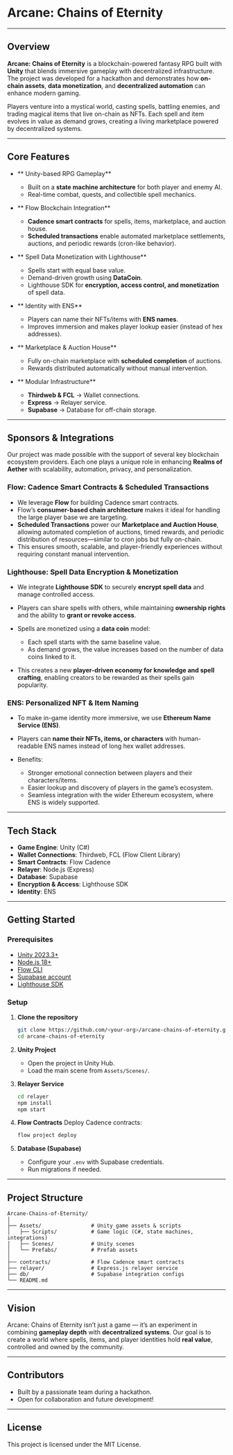 
# Arcane: Chains of Eternity

---

## Overview

**Arcane: Chains of Eternity** is a blockchain-powered fantasy RPG built with **Unity** that blends immersive gameplay with decentralized infrastructure.  
The project was developed for a hackathon and demonstrates how **on-chain assets**, **data monetization**, and **decentralized automation** can enhance modern gaming.

Players venture into a mystical world, casting spells, battling enemies, and trading magical items that live on-chain as NFTs. Each spell and item evolves in value as demand grows, creating a living marketplace powered by decentralized systems.

---

## Core Features

- ** Unity-based RPG Gameplay**  
  - Built on a **state machine architecture** for both player and enemy AI.
  - Real-time combat, quests, and collectible spell mechanics.

- ** Flow Blockchain Integration**  
  - **Cadence smart contracts** for spells, items, marketplace, and auction house.  
  - **Scheduled transactions** enable automated marketplace settlements, auctions, and periodic rewards (cron-like behavior).

- ** Spell Data Monetization with Lighthouse**  
  - Spells start with equal base value.  
  - Demand-driven growth using **DataCoin**.  
  - Lighthouse SDK for **encryption, access control, and monetization** of spell data.

- ** Identity with ENS**  
  - Players can name their NFTs/items with **ENS names**.  
  - Improves immersion and makes player lookup easier (instead of hex addresses).

- ** Marketplace & Auction House**  
  - Fully on-chain marketplace with **scheduled completion** of auctions.  
  - Rewards distributed automatically without manual intervention.

- ** Modular Infrastructure**  
  - **Thirdweb & FCL** → Wallet connections.  
  - **Express** → Relayer service.  
  - **Supabase** → Database for off-chain storage.  

---

## Sponsors & Integrations

Our project was made possible with the support of several key blockchain ecosystem providers. Each one plays a unique role in enhancing **Realms of Aether** with scalability, automation, privacy, and personalization.

### Flow: Cadence Smart Contracts & Scheduled Transactions

* We leverage **Flow** for building Cadence smart contracts.
* Flow’s **consumer-based chain architecture** makes it ideal for handling the large player base we are targeting.
* **Scheduled Transactions** power our **Marketplace and Auction House**, allowing automated completion of auctions, timed rewards, and periodic distribution of resources—similar to cron jobs but fully on-chain.
* This ensures smooth, scalable, and player-friendly experiences without requiring constant manual intervention.

### Lighthouse: Spell Data Encryption & Monetization

* We integrate **Lighthouse SDK** to securely **encrypt spell data** and manage controlled access.
* Players can share spells with others, while maintaining **ownership rights** and the ability to **grant or revoke access**.
* Spells are monetized using a **data coin** model:

  * Each spell starts with the same baseline value.
  * As demand grows, the value increases based on the number of data coins linked to it.
* This creates a new **player-driven economy for knowledge and spell crafting**, enabling creators to be rewarded as their spells gain popularity.

### ENS: Personalized NFT & Item Naming

* To make in-game identity more immersive, we use **Ethereum Name Service (ENS)**.
* Players can **name their NFTs, items, or characters** with human-readable ENS names instead of long hex wallet addresses.
* Benefits:

  * Stronger emotional connection between players and their characters/items.
  * Easier lookup and discovery of players in the game’s ecosystem.
  * Seamless integration with the wider Ethereum ecosystem, where ENS is widely supported.

---
## Tech Stack

- **Game Engine**: Unity (C#)
- **Wallet Connections**: Thirdweb, FCL (Flow Client Library)
- **Smart Contracts**: Flow Cadence
- **Relayer**: Node.js (Express)
- **Database**: Supabase
- **Encryption & Access**: Lighthouse SDK
- **Identity**: ENS

---

## Getting Started

### Prerequisites
- [Unity 2023.3+](https://unity.com/)
- [Node.js 18+](https://nodejs.org/)
- [Flow CLI](https://developers.flow.com/tools/flow-cli)
- [Supabase account](https://supabase.com/)
- [Lighthouse SDK](https://docs.lighthouse.storage/)

### Setup

1. **Clone the repository**  
   ```bash
   git clone https://github.com/<your-org>/arcane-chains-of-eternity.git
   cd arcane-chains-of-eternity


2. **Unity Project**

   * Open the project in Unity Hub.
   * Load the main scene from `Assets/Scenes/`.

3. **Relayer Service**

   ```bash
   cd relayer
   npm install
   npm start
   ```

4. **Flow Contracts**
   Deploy Cadence contracts:

   ```bash
   flow project deploy
   ```

5. **Database (Supabase)**

   * Configure your `.env` with Supabase credentials.
   * Run migrations if needed.

---

## Project Structure

```
Arcane-Chains-of-Eternity/
│
├── Assets/                # Unity game assets & scripts
│   ├── Scripts/           # Game logic (C#, state machines, integrations)
│   ├── Scenes/            # Unity scenes
│   └── Prefabs/           # Prefab assets
│
├── contracts/             # Flow Cadence smart contracts
├── relayer/               # Express.js relayer service
├── db/                    # Supabase integration configs
└── README.md
```

---

## Vision

Arcane: Chains of Eternity isn’t just a game — it’s an experiment in combining **gameplay depth** with **decentralized systems**.
Our goal is to create a world where spells, items, and player identities hold **real value**, controlled and owned by the community.

---

## Contributors

* Built by a passionate team during a hackathon.
* Open for collaboration and future development!

---

## License

This project is licensed under the MIT License.

